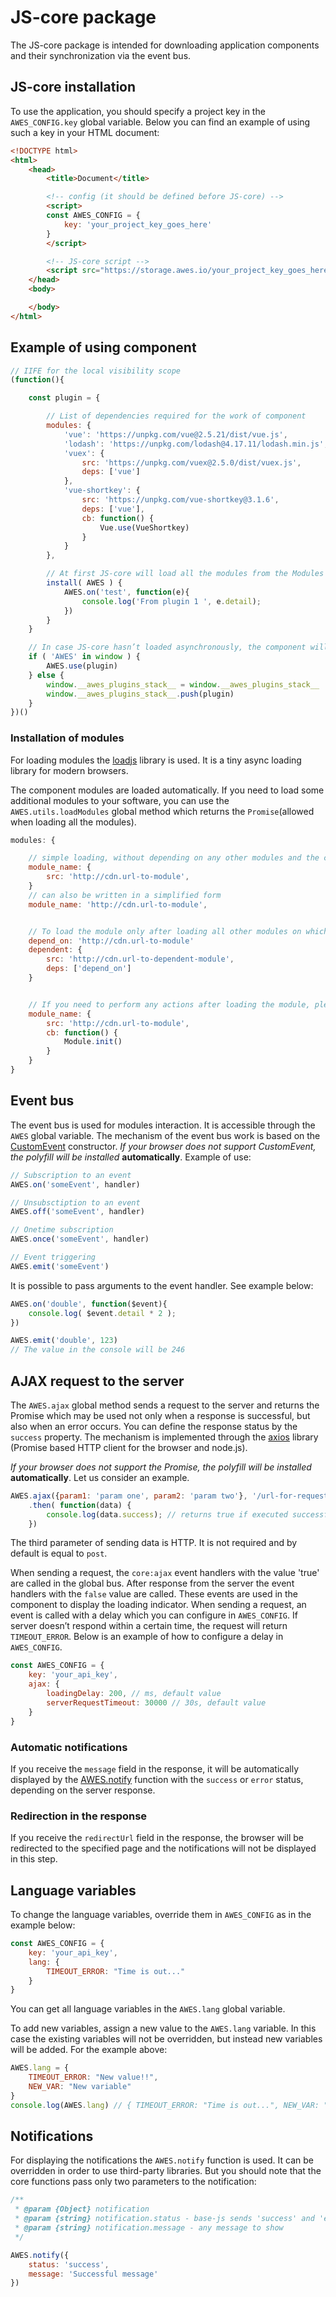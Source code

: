 # JS-core package

The JS-core package is intended for downloading application components and their synchronization via the event bus.


## <a name="bjs-add"></a> JS-core installation

To use the application, you should specify a project key in the `AWES_CONFIG.key` global variable. Below you can find an example of using such a key in your HTML document:

``` html
<!DOCTYPE html>
<html>
    <head>
        <title>Document</title>

        <!-- config (it should be defined before JS-core) -->
        <script>
        const AWES_CONFIG = {
            key: 'your_project_key_goes_here'
        }
        </script>

        <!-- JS-core script -->
        <script src="https://storage.awes.io/your_project_key_goes_here/awes-core/v0.x.x/js/main.js" async></script>
    </head>
    <body>

    </body>
</html>
```


## <a name="bjs-plugin"></a> Example of using component

``` javascript
// IIFE for the local visibility scope
(function(){

    const plugin = {

        // List of dependencies required for the work of component
        modules: {
            'vue': 'https://unpkg.com/vue@2.5.21/dist/vue.js',
            'lodash': 'https://unpkg.com/lodash@4.17.11/lodash.min.js',
            'vuex': {
                src: 'https://unpkg.com/vuex@2.5.0/dist/vuex.js',
                deps: ['vue']
            },
            'vue-shortkey': {
                src: 'https://unpkg.com/vue-shortkey@3.1.6',
                deps: ['vue'],
                cb: function() {
                    Vue.use(VueShortkey)
                }
            }
        },

        // At first JS-core will load all the modules from the Modules object and then it will run the Install function where it will transmit itself as an argument
        install( AWES ) {
            AWES.on('test', function(e){
                console.log('From plugin 1 ', e.detail);
            })
        }
    }

    // In case JS-core hasn’t loaded asynchronously, the component will be placed in the window.__awes_plugins_stack__ queue
    if ( 'AWES' in window ) {
        AWES.use(plugin)
    } else {
        window.__awes_plugins_stack__ = window.__awes_plugins_stack__ || []
        window.__awes_plugins_stack__.push(plugin)
    }
})()
```

### <a name="bjs-modules"></a> Installation of modules

For loading modules the [loadjs](https://github.com/muicss/loadjs) library is used. It is a tiny async loading library for modern browsers.

The component modules are loaded automatically. If you need to load some additional modules to your software, you can use the `AWES.utils.loadModules` global method which returns the `Promise`(allowed when loading all the modules).

``` javascript
modules: {

    // simple loading, without depending on any other modules and the callback function
    module_name: {
        src: 'http://cdn.url-to-module',
    }
    // can also be written in a simplified form
    module_name: 'http://cdn.url-to-module',


    // To load the module only after loading all other modules on which it depends, you should specify the array of dependencies‘ names
    depend_on: 'http://cdn.url-to-module'
    dependent: {
        src: 'http://cdn.url-to-dependent-module',
        deps: ['depend_on']
    }


    // If you need to perform any actions after loading the module, please specify the callback function
    module_name: {
        src: 'http://cdn.url-to-module',
        cb: function() {
            Module.init()
        }
    }
}
```


## <a name="bjs-event-bus"></a> Event bus

The event bus is used for modules interaction. It is accessible through the `AWES` global variable. The mechanism of the event bus work is based on the  [CustomEvent](https://developer.mozilla.org/en-US/docs/Web/API/CustomEvent/CustomEvent) constructor. *If your browser does not support CustomEvent, the polyfill will be installed* **automatically**. Example of use:

``` javascript
// Subscription to an event
AWES.on('someEvent', handler)

// Unsubsctiption to an event
AWES.off('someEvent', handler)

// Onetime subscription
AWES.once('someEvent', handler)

// Event triggering
AWES.emit('someEvent')
```

It is possible to pass arguments to the event handler. See example below:

``` javascript
AWES.on('double', function($event){
    console.log( $event.detail * 2 );
})

AWES.emit('double', 123)
// The value in the console will be 246
```


## <a name="bjs-ajax"></a> AJAX request to the server

The `AWES.ajax` global method sends a request to the server and returns the Promise which may be used not only when a response is successful, but also when an error occurs. You can define the response status by the `success` property. The mechanism is implemented through the [axios](https://github.com/axios/axios) library (Promise based HTTP client for the browser and node.js).

*If your browser does not support the Promise, the polyfill will be installed* **automatically**. Let us consider an example.

``` javascript
AWES.ajax({param1: 'param one', param2: 'param two'}, '/url-for-request', 'patch')
    .then( function(data) {
        console.log(data.success); // returns true if executed successfully or false in case of error
    })
```

The third parameter of sending data is HTTP. It is not required and by default is equal to `post`.

When sending a request, the `core:ajax` event handlers with the value 'true' are called in the global bus. After response from the server the event handlers with the `false` value are called. These events are used in the component to display the loading indicator. When sending a request, an event is called with a delay which you can configure in `AWES_CONFIG`. If server doesn’t respond within a certain time, the request will return `TIMEOUT_ERROR`. Below is an example of how to configure a delay in `AWES_CONFIG`.

```javascript
const AWES_CONFIG = {
    key: 'your_api_key',
    ajax: {
        loadingDelay: 200, // ms, default value
        serverRequestTimeout: 30000 // 30s, default value
    }
}
```

### Automatic notifications

If you receive the `message` field in the response, it will be automatically displayed by the [AWES.notify](#bjs-notify) function with  the `success` or `error` status, depending on the server response.

### Redirection in the response

If you receive the `redirectUrl` field in the response, the browser will be redirected to the specified page and the notifications will not be displayed in this step.


## <a name="bjs-lang"></a> Language variables

To change the language variables, override them in `AWES_CONFIG` as in the example below:

```javascript
const AWES_CONFIG = {
    key: 'your_api_key',
    lang: {
        TIMEOUT_ERROR: "Time is out..."
    }
}
```

You can get all language variables in the `AWES.lang` global variable.

To add new variables, assign a new value to the `AWES.lang` variable. In this case the existing variables will not be overridden, but instead new variables will be added. For the example above:

```javascript
AWES.lang = {
    TIMEOUT_ERROR: "New value!!",
    NEW_VAR: "New variable"
}
console.log(AWES.lang) // { TIMEOUT_ERROR: "Time is out...", NEW_VAR: "New variable" }
```


## <a name="bjs-lang"></a> Notifications

For displaying the notifications the `AWES.notify` function is used. It can be overridden in order to use third-party libraries. But you should note that the core functions pass only two parameters to the notification:

```javascript
/**
 * @param {Object} notification
 * @param {string} notification.status - base-js sends 'success' and 'error'
 * @param {string} notification.message - any message to show
 */

AWES.notify({
    status: 'success',
    message: 'Successful message'
})
```
